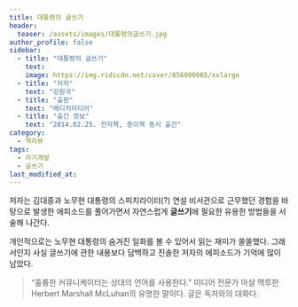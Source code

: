 ```yaml
---
title: 대통령의 글쓰기
header:
  teaser: /assets/images/대통령의글쓰기.jpg
author_profile: false
sidebar:
  - title: "대통령의 글쓰기"
    text:
    image: https://img.ridicdn.net/cover/856000065/xxlarge
  - title: "저자"
    text: "강원국"
  - title: "출판"
    text: "메디치미디어"
  - title: "출간 정보"
    text: "2014.02.25. 전자책, 종이책 동시 출간"
category:
  - 책리뷰
tags:
  - 자기계발
  - 글쓰기
last_modified_at:
---
```


저자는 김대중과 노무현 대통령의 스피치라이터(?) 연설 비서관으로 근무했던 경험을 바탕으로 발생한 에피소드를 풀어가면서 자연스럽게 **글쓰기**에 필요한 유용한 방법들을 서술해 나간다.

개인적으로는 노무현 대통령의 숨겨진 일화를 볼 수 있어서 읽는 재미가 쏠쏠했다. 그래서인지 사실 글쓰기에 관한 내용보다 담백하고 진솔한 저자의 에피소드가 기억에 많이 남았다.

> “훌륭한 커뮤니케이터는 상대의 언어를 사용한다.” 미디어 전문가 마샬 맥루한Herbert Marshall McLuhan의 유명한 말이다. 글은 독자와의 대화다.
>
